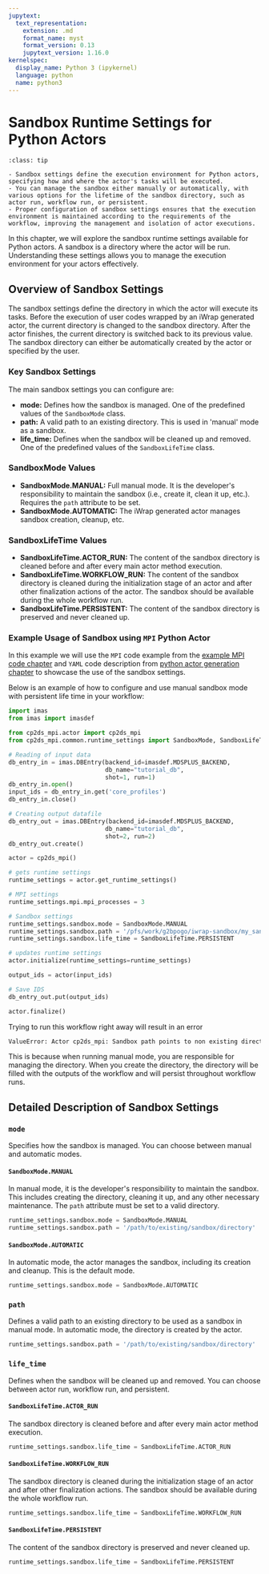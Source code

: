 ```yaml
---
jupytext:
  text_representation:
    extension: .md
    format_name: myst
    format_version: 0.13
    jupytext_version: 1.16.0
kernelspec:
  display_name: Python 3 (ipykernel)
  language: python
  name: python3
---
```


# Sandbox Runtime Settings for Python Actors

```{admonition} Key takeaways
:class: tip

- Sandbox settings define the execution environment for Python actors, specifying how and where the actor's tasks will be executed.
- You can manage the sandbox either manually or automatically, with various options for the lifetime of the sandbox directory, such as actor run, workflow run, or persistent.
- Proper configuration of sandbox settings ensures that the execution environment is maintained according to the requirements of the workflow, improving the management and isolation of actor executions.
```

In this chapter, we will explore the sandbox runtime settings available for Python actors. A sandbox is a directory where the actor will be run. Understanding these settings allows you to manage the execution environment for your actors effectively.

## Overview of Sandbox Settings

The sandbox settings define the directory in which the actor will execute its tasks. Before the execution of user codes wrapped by an iWrap generated actor, the current directory is changed to the sandbox directory. After the actor finishes, the current directory is switched back to its previous value. The sandbox directory can either be automatically created by the actor or specified by the user.

### Key Sandbox Settings

The main sandbox settings you can configure are:

- **mode:** Defines how the sandbox is managed. One of the predefined values of the `SandboxMode` class.
- **path:** A valid path to an existing directory. This is used in 'manual' mode as a sandbox.
- **life_time:** Defines when the sandbox will be cleaned up and removed. One of the predefined values of the `SandboxLifeTime` class.

### SandboxMode Values

- **SandboxMode.MANUAL:** Full manual mode. It is the developer's responsibility to maintain the sandbox (i.e., create it, clean it up, etc.). Requires the `path` attribute to be set.
- **SandboxMode.AUTOMATIC:** The iWrap generated actor manages sandbox creation, cleanup, etc.

### SandboxLifeTime Values

- **SandboxLifeTime.ACTOR_RUN:** The content of the sandbox directory is cleaned before and after every main actor method execution.
- **SandboxLifeTime.WORKFLOW_RUN:** The content of the sandbox directory is cleaned during the initialization stage of an actor and after other finalization actions of the actor. The sandbox should be available during the whole workflow run.
- **SandboxLifeTime.PERSISTENT:** The content of the sandbox directory is preserved and never cleaned up.

### Example Usage of Sandbox using `MPI` Python Actor

In this example we will use the `MPI` code example from the [example MPI code chapter](../2_Advanced_Native_Code_Functionality/02_Example_MPI_code.md) and `YAML` code description from [python actor generation chapter](01_Python_actor_generation.md) to showcase the use of the sandbox settings.

Below is an example of how to configure and use manual sandbox mode with persistent life time in your workflow:

```python
import imas
from imas import imasdef

from cp2ds_mpi.actor import cp2ds_mpi
from cp2ds_mpi.common.runtime_settings import SandboxMode, SandboxLifeTime

# Reading of input data
db_entry_in = imas.DBEntry(backend_id=imasdef.MDSPLUS_BACKEND,
                           db_name="tutorial_db",
                           shot=1, run=1)
db_entry_in.open()
input_ids = db_entry_in.get('core_profiles')
db_entry_in.close()

# Creating output datafile
db_entry_out = imas.DBEntry(backend_id=imasdef.MDSPLUS_BACKEND,
                           db_name="tutorial_db",
                           shot=2, run=2)
db_entry_out.create()

actor = cp2ds_mpi()

# gets runtime settings
runtime_settings = actor.get_runtime_settings()

# MPI settings
runtime_settings.mpi.mpi_processes = 3

# Sandbox settings
runtime_settings.sandbox.mode = SandboxMode.MANUAL
runtime_settings.sandbox.path = '/pfs/work/g2bpogo/iwrap-sandbox/my_sandbox_dir'
runtime_settings.sandbox.life_time = SandboxLifeTime.PERSISTENT

# updates runtime settings
actor.initialize(runtime_settings=runtime_settings)

output_ids = actor(input_ids)

# Save IDS
db_entry_out.put(output_ids)

actor.finalize()
```

Trying to run this workflow right away will result in an error

```sh
ValueError: Actor cp2ds_mpi: Sandbox path points to non existing directory (my_sandbox_dir)
```

This is because when running manual mode, you are responsible for managing the directory. When you create the directory, the directory will be filled with the outputs of the workflow and will persist throughout workflow runs.

## Detailed Description of Sandbox Settings

### `mode`

Specifies how the sandbox is managed. You can choose between manual and automatic modes.

#### `SandboxMode.MANUAL`

In manual mode, it is the developer's responsibility to maintain the sandbox. This includes creating the directory, cleaning it up, and any other necessary maintenance. The `path` attribute must be set to a valid directory.

```python
runtime_settings.sandbox.mode = SandboxMode.MANUAL
runtime_settings.sandbox.path = '/path/to/existing/sandbox/directory'
```

#### `SandboxMode.AUTOMATIC`

In automatic mode, the actor manages the sandbox, including its creation and cleanup. This is the default mode.

```python
runtime_settings.sandbox.mode = SandboxMode.AUTOMATIC
```

### `path`

Defines a valid path to an existing directory to be used as a sandbox in manual mode. In automatic mode, the directory is created by the actor.

```python
runtime_settings.sandbox.path = '/path/to/existing/sandbox/directory'
```

### `life_time`

Defines when the sandbox will be cleaned up and removed. You can choose between actor run, workflow run, and persistent.

#### `SandboxLifeTime.ACTOR_RUN`

The sandbox directory is cleaned before and after every main actor method execution.

```python
runtime_settings.sandbox.life_time = SandboxLifeTime.ACTOR_RUN
```

#### `SandboxLifeTime.WORKFLOW_RUN`

The sandbox directory is cleaned during the initialization stage of an actor and after other finalization actions. The sandbox should be available during the whole workflow run.

```python
runtime_settings.sandbox.life_time = SandboxLifeTime.WORKFLOW_RUN
```

#### `SandboxLifeTime.PERSISTENT`

The content of the sandbox directory is preserved and never cleaned up.

```python
runtime_settings.sandbox.life_time = SandboxLifeTime.PERSISTENT
```
